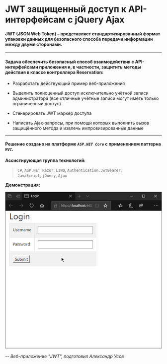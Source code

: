 # **JWT** защищенный доступ к API-интерфейсам с jQuery Ajax  

#### **JWT (JSON Web Token)** – представляет стандартизированный формат упаковки данных для безопасного способа передачи информации между двумя сторонами.  

________________________________________________________________

#### Задача обеспечить безопасный способ взаимодействия с API-интерфейсами приложения и, в частности, защитить методы действия в классе контроллера Reservation:  

 - Разработать действующий пример веб-приложения

 - Выделить полноценный доступ исключительно учётной записи администратора
(все отличные учётные записи могут иметь только ограниченный доступ)

 - Сгенерировать JWT маркер доступа

 - Написать Ajax-запросы, при помощи которых выполнить вызов защищённого метода и извлечь импровизированные данные
 
________________________________________________________________

#### Решение создано на платформе *```ASP.NET Core```* с применением паттерна *```MVC```*.

**Ассистирующая группа технологий:**  
> ```C#```, ```ASP.NET Razor```, ```LINQ```, ```Authentication.JwtBearer```,  
> ```JavaScript```, ```jQuery```, ```Ajax```


**Демонстрация:**

![demo](demo.gif)

--
*Веб-приложение "JWT", подготовил Александр Усов*
